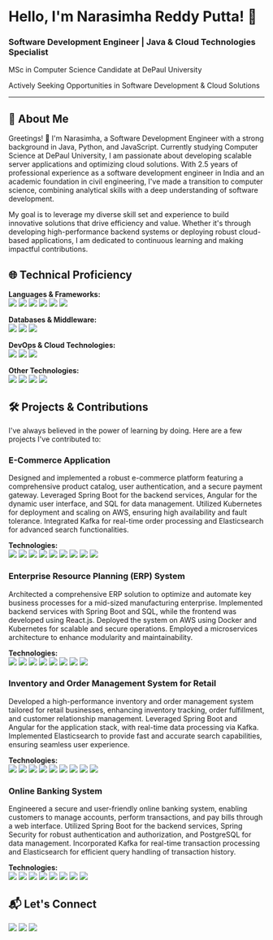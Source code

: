 

  <h1>Hello, I'm Narasimha Reddy Putta! 🚀</h1>
  <h3>Software Development Engineer | Java & Cloud Technologies Specialist</h3>
  <p>MSc in Computer Science Candidate at DePaul University</p>
  <p>Actively Seeking Opportunities in Software Development & Cloud Solutions</p>

</div>

---

## 🌟 About Me

Greetings! 👋 I'm Narasimha, a Software Development Engineer with a strong background in Java, Python, and JavaScript. Currently studying Computer Science at DePaul University, I am passionate about developing scalable server applications and optimizing cloud solutions. With 2.5 years of professional experience as a software development engineer in India and an academic foundation in civil engineering, I've made a transition to computer science, combining analytical skills with a deep understanding of software development.

My goal is to leverage my diverse skill set and experience to build innovative solutions that drive efficiency and value. Whether it's through developing high-performance backend systems or deploying robust cloud-based applications, I am dedicated to continuous learning and making impactful contributions.

## 🌐 Technical Proficiency

**Languages & Frameworks:**  
![](https://img.shields.io/badge/Java-ED8B00?style=flat-square&logo=java&logoColor=white)
![](https://img.shields.io/badge/JavaScript-F7DF1E?style=flat-square&logo=javascript&logoColor=black)
![](https://img.shields.io/badge/Python-14354C?style=flat-square&logo=python&logoColor=white)
![](https://img.shields.io/badge/Spring_Boot-6DB33F?style=flat-square&logo=springboot&logoColor=white)
![](https://img.shields.io/badge/React-20232a?style=flat-square&logo=react&logoColor=61DAFB)
![](https://img.shields.io/badge/Node.js-43853D?style=flat-square&logo=node.js&logoColor=white)

**Databases & Middleware:**  
![](https://img.shields.io/badge/MongoDB-47A248?style=flat-square&logo=mongodb&logoColor=white)
![](https://img.shields.io/badge/MySQL-00f?style=flat-square&logo=mysql&logoColor=white)
![](https://img.shields.io/badge/PostgreSQL-316192?style=flat-square&logo=postgresql&logoColor=white)

**DevOps & Cloud Technologies:**  
![](https://img.shields.io/badge/AWS-FF9900?style=flat-square&logo=amazonaws&logoColor=white)
![](https://img.shields.io/badge/Docker-2496ED?style=flat-square&logo=docker&logoColor=white)
![](https://img.shields.io/badge/Kubernetes-326CE5?style=flat-square&logo=kubernetes&logoColor=white)

**Other Technologies:**  
![](https://img.shields.io/badge/Apache_Kafka-231F20?style=flat-square&logo=apachekafka&logoColor=white)
![](https://img.shields.io/badge/Elasticsearch-005571?style=flat-square&logo=elasticsearch&logoColor=white)
![](https://img.shields.io/badge/Microservices-0078D7?style=flat-square&logo=microsoft&logoColor=white)
![](https://img.shields.io/badge/Cache-FFD700?style=flat-square&logo=caching&logoColor=white)


## 🛠️ Projects & Contributions

I've always believed in the power of learning by doing. Here are a few projects I've contributed to:

### E-Commerce Application
Designed and implemented a robust e-commerce platform featuring a comprehensive product catalog, user authentication, and a secure payment gateway. Leveraged Spring Boot for the backend services, Angular for the dynamic user interface, and SQL for data management. Utilized Kubernetes for deployment and scaling on AWS, ensuring high availability and fault tolerance. Integrated Kafka for real-time order processing and Elasticsearch for advanced search functionalities.

**Technologies:**  
![](https://img.shields.io/badge/Java-ED8B00?style=flat-square&logo=java&logoColor=white) 
![](https://img.shields.io/badge/Spring_Boot-6DB33F?style=flat-square&logo=springboot&logoColor=white) 
![](https://img.shields.io/badge/Angular-DD0031?style=flat-square&logo=angular&logoColor=white) 
![](https://img.shields.io/badge/SQL-4479A1?style=flat-square&logo=sql&logoColor=white) 
![](https://img.shields.io/badge/Kubernetes-326CE5?style=flat-square&logo=kubernetes&logoColor=white) 
![](https://img.shields.io/badge/AWS-FF9900?style=flat-square&logo=amazonaws&logoColor=white)
![](https://img.shields.io/badge/Apache_Kafka-231F20?style=flat-square&logo=apachekafka&logoColor=white)
![](https://img.shields.io/badge/Elasticsearch-005571?style=flat-square&logo=elasticsearch&logoColor=white)
![](https://img.shields.io/badge/Microservices-0078D7?style=flat-square&logo=microsoft&logoColor=white)

### Enterprise Resource Planning (ERP) System
Architected a comprehensive ERP solution to optimize and automate key business processes for a mid-sized manufacturing enterprise. Implemented backend services with Spring Boot and SQL, while the frontend was developed using React.js. Deployed the system on AWS using Docker and Kubernetes for scalable and secure operations. Employed a microservices architecture to enhance modularity and maintainability.

**Technologies:**  
![](https://img.shields.io/badge/Java-ED8B00?style=flat-square&logo=java&logoColor=white) 
![](https://img.shields.io/badge/Spring_Boot-6DB33F?style=flat-square&logo=springboot&logoColor=white) 
![](https://img.shields.io/badge/React-20232a?style=flat-square&logo=react&logoColor=61DAFB) 
![](https://img.shields.io/badge/SQL-4479A1?style=flat-square&logo=sql&logoColor=white) 
![](https://img.shields.io/badge/Docker-2496ED?style=flat-square&logo=docker&logoColor=white) 
![](https://img.shields.io/badge/Kubernetes-326CE5?style=flat-square&logo=kubernetes&logoColor=white) 
![](https://img.shields.io/badge/AWS-FF9900?style=flat-square&logo=amazonaws&logoColor=white)
![](https://img.shields.io/badge/Microservices-0078D7?style=flat-square&logo=microsoft&logoColor=white)

### Inventory and Order Management System for Retail
Developed a high-performance inventory and order management system tailored for retail businesses, enhancing inventory tracking, order fulfillment, and customer relationship management. Leveraged Spring Boot and Angular for the application stack, with real-time data processing via Kafka. Implemented Elasticsearch to provide fast and accurate search capabilities, ensuring seamless user experience.

**Technologies:**  
![](https://img.shields.io/badge/Java-ED8B00?style=flat-square&logo=java&logoColor=white) 
![](https://img.shields.io/badge/Spring_Boot-6DB33F?style=flat-square&logo=springboot&logoColor=white) 
![](https://img.shields.io/badge/Angular-DD0031?style=flat-square&logo=angular&logoColor=white) 
![](https://img.shields.io/badge/Spring_Data-6DB33F?style=flat-square&logo=spring&logoColor=white) 
![](https://img.shields.io/badge/MySQL-00f?style=flat-square&logo=mysql&logoColor=white) 
![](https://img.shields.io/badge/Oracle-F80000?style=flat-square&logo=oracle&logoColor=white)
![](https://img.shields.io/badge/Apache_Kafka-231F20?style=flat-square&logo=apachekafka&logoColor=white)
![](https://img.shields.io/badge/Elasticsearch-005571?style=flat-square&logo=elasticsearch&logoColor=white)
![](https://img.shields.io/badge/Microservices-0078D7?style=flat-square&logo=microsoft&logoColor=white)

### Online Banking System
Engineered a secure and user-friendly online banking system, enabling customers to manage accounts, perform transactions, and pay bills through a web interface. Utilized Spring Boot for the backend services, Spring Security for robust authentication and authorization, and PostgreSQL for data management. Incorporated Kafka for real-time transaction processing and Elasticsearch for efficient query handling of transaction history.

**Technologies:**  
![](https://img.shields.io/badge/Java-ED8B00?style=flat-square&logo=java&logoColor=white) 
![](https://img.shields.io/badge/Spring_Boot-6DB33F?style=flat-square&logo=springboot&logoColor=white) 
![](https://img.shields.io/badge/Spring_Data_JPA-6DB33F?style=flat-square&logo=spring&logoColor=white) 
![](https://img.shields.io/badge/Spring_Security-6DB33F?style=flat-square&logo=spring&logoColor=white) 
![](https://img.shields.io/badge/PostgreSQL-316192?style=flat-square&logo=postgresql&logoColor=white)
![](https://img.shields.io/badge/Apache_Kafka-231F20?style=flat-square&logo=apachekafka&logoColor=white)
![](https://img.shields.io/badge/Elasticsearch-005571?style=flat-square&logo=elasticsearch&logoColor=white)
![](https://img.shields.io/badge/Microservices-0078D7?style=flat-square&logo=microsoft&logoColor=white)

## 📬 Let's Connect

[![](https://img.shields.io/badge/LinkedIn-Narasimha%20Reddy%20Putta-blue?style=for-the-badge&logo=linkedin)](https://www.linkedin.com/in/narasimhareddy94/)
[![](https://img.shields.io/badge/GitHub-narasimhareddyputta94-lightgrey?style=for-the-badge&logo=github)](https://github.com/narasimhareddyputta94)
[![](https://img.shields.io/badge/Instagram-Narasimha%20Reddy-orange?style=for-the-badge&logo=instagram)](https://www.instagram.com/full_stack_guy/)
